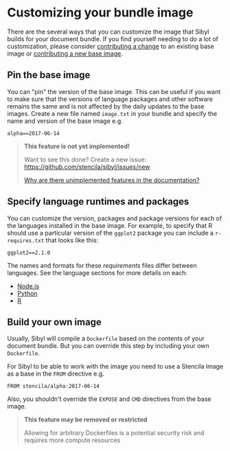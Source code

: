 # Customizing your bundle image

There are the several ways that you can customize the image that Sibyl builds for your document bundle. If you find yourself needing to do a lot of customization, please consider [contributing a change](contribute-image#change) to an existing base image or [contributing a new base image](contribute-image#new).

## Pin the base image

You can "pin" the version of the base image. This can be useful if you want to make sure that the versions of language packages and other software remains the same and is not affected by the daily updates to the base images. Create a new file named `image.txt` in your bundle and specify the name and version of the base image e.g.

    alpha==2017-06-14

> **This feature is not yet implemented!**
>
> Want to see this done? Create a new issue:  https://github.com/stencila/sibyl/issues/new
>
> [Why are there unimplemented features in the documentation?](faq#unimplemented-features-in-docs)


## Specify language runtimes and packages

You can customize the version, packages and package versions for each of the languages installed in the base image. For example, to specify that R should use a particular version of the `ggplot2` package you can include a `r-requires.txt` that looks like this:

    ggplot2==2.1.0

The names and formats for these _requirements_ files differ between languages. See the language sections for more details on each:

- [Node.js](node)
- [Python](python)
- [R](r)


## Build your own image

Usually, Sibyl will compile a `Dockerfile` based on the contents of your document bundle. But you can override this step by including your own `Dockerfile`. 

For Sibyl to be able to work with the image you need to use a Stencila image as a base in the `FROM` directive e.g. 

    FROM stencila/alpha:2017-06-14

Also, you shouldn't override the `EXPOSE` and `CMD` directives from the base image.

> **This feature may be removed or restricted**
>
> Allowing for arbitrary Dockerfiles is a potential security risk and requires more compute resources
